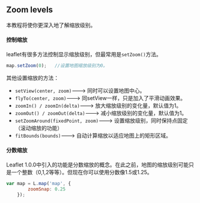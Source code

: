 ## Zoom levels
本教程将使你更深入地了解缩放级别。

#### 控制缩放
leaflet有很多方法控制显示缩放级别，但最常用是`setZoom()`方法。
```javascript
map.setZoom(0);   //设置地图缩放级别为0。
```
其他设置缩放的方法：
- `setView(center, zoom)`---> 同时可以设置地图中心。
- `flyTo(center, zoom)`---> 同setView一样，只是加入了平滑动画效果。
- `zoomIn() / zoomIn(delta)`---> 放大缩放级别的变化量，默认值为1。
- `zoomOut() / zoomOut(delta)`---> 减小缩放级别的变化量，默认值为1。
- `setZoomAround(fixedPoint, zoom)`---> 设置缩放级别，同时保持点固定（滚动缩放的功能）
- `fitBounds(bounds)`---> 自动计算缩放以适应地图上的矩形区域。

#### 分数缩放
Leaflet 1.0.0中引入的功能是分数缩放的概念。在此之前，地图的缩放级别可能只是一个整数（0,1,2等等）。但现在你可以使用分数像1.5或1.25。

```javascript
var map = L.map('map', {
        zoomSnap: 0.25
    });
```